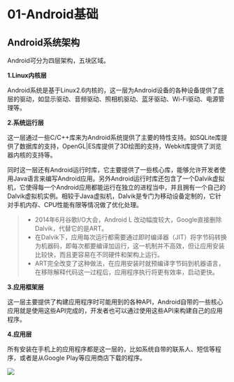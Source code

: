 # 01-Android基础

## Android系统架构

Android可分为四层架构，五块区域。

**1.Linux内核层**

Android系统是基于Linux2.6内核的，这一层为Android设备的各种设备提供了底层的驱动，如显示驱动、音频驱动、照相机驱动、蓝牙驱动、Wi-Fi驱动、电源管理等。

**2.系统运行层**

这一层通过一些C/C++库来为Android系统提供了主要的特性支持。如SQLite库提供了数据库的支持，OpenGL|ES库提供了3D绘图的支持，Webkit库提供了浏览器内核的支持等。

同时这一层还有Android运行时库，它主要提供了一些核心库，能够允许开发者使用Java语言来编写Android应用。另外Android运行时库还包含了一个Dalvik虚拟机，它使得每一个Android应用都能运行在独立的进程当中，并且拥有一个自己的Dalvik虚拟机实例。相较于Java虚拟机，Dalvik是专门为移动设备定制的，它针对手机内存、CPU性能有限等情况做了优化处理。

> - 2014年6月谷歌I/O大会，Android L 改动幅度较大，Google直接删除Dalvik，代替它的是ART。
> - 在Dalvik下，应用每次运行都需要通过即时编译器（JIT）将字节码转换为机器码，即每次都要编译加运行，这一机制并不高效，但让应用安装比较快，而且更容易在不同硬件和架构上运行。
> - ART完全改变了这种做法，在应用安装时就预编译字节码到机器语言，在移除解释代码这一过程后，应用程序执行将更有效率，启动更快。

**3.应用框架层**

这一层主要提供了构建应用程序时可能用到的各种API，Android自带的一些核心应用就是使用这些API完成的，开发者也可以通过使用这些API来构建自己的应用程序。

**4.应用层**

所有安装在手机上的应用程序都是这一层的，比如系统自带的联系人、短信等程序，或者是从Google Play等应用商店下载的程序。

![](http://ovsf6lwoc.bkt.clouddn.com//image/jpg/20171205155601.jpg)
